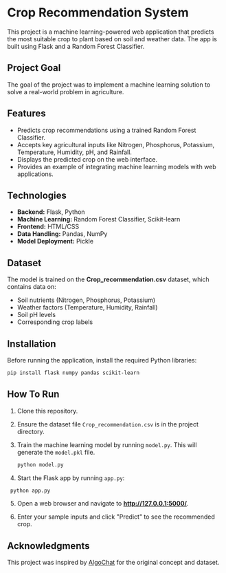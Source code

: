 # Crop Recommendation System  

This project is a machine learning-powered web application that predicts the most suitable crop to plant based on soil and weather data. The app is built using Flask and a Random Forest Classifier.  

## Project Goal

The goal of the project was to implement a machine learning solution to solve a real-world problem in agriculture.

## Features  
- Predicts crop recommendations using a trained Random Forest Classifier.  
- Accepts key agricultural inputs like Nitrogen, Phosphorus, Potassium, Temperature, Humidity, pH, and Rainfall.  
- Displays the predicted crop on the web interface.  
- Provides an example of integrating machine learning models with web applications.  

## Technologies  
- **Backend:** Flask, Python  
- **Machine Learning:** Random Forest Classifier, Scikit-learn  
- **Frontend:** HTML/CSS  
- **Data Handling:** Pandas, NumPy  
- **Model Deployment:** Pickle  

## Dataset  
The model is trained on the **Crop_recommendation.csv** dataset, which contains data on:  
- Soil nutrients (Nitrogen, Phosphorus, Potassium)  
- Weather factors (Temperature, Humidity, Rainfall)  
- Soil pH levels  
- Corresponding crop labels  

## Installation
Before running the application, install the required Python libraries:  

```bash
pip install flask numpy pandas scikit-learn
```
## How To Run

1. Clone this repository.

2. Ensure the dataset file `Crop_recommendation.csv` is in the project directory.

3. Train the machine learning model by running `model.py`. This will generate the `model.pkl` file.

   ```bash
   python model.py

4. Start the Flask app by running `app.py`:

  ```bash
   python app.py
  ```

5. Open a web browser and navigate to **http://127.0.0.1:5000/**.

6. Enter your sample inputs and click "Predict" to see the recommended crop.

## Acknowledgments

This project was inspired by [AlgoChat](https://youtu.be/Rynv-ueHzwU?si=oQXDLpS_r36D0sjf) for the original concept and dataset.
